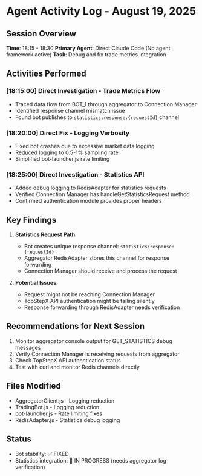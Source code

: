 # Agent Activity Log - August 19, 2025

## Session Overview
**Time**: 18:15 - 18:30
**Primary Agent**: Direct Claude Code (No agent framework active)
**Task**: Debug and fix trade metrics integration

## Activities Performed

### [18:15:00] Direct Investigation - Trade Metrics Flow
- Traced data flow from BOT_1 through aggregator to Connection Manager
- Identified response channel mismatch issue
- Found bot publishes to `statistics:response:{requestId}` channel

### [18:20:00] Direct Fix - Logging Verbosity
- Fixed bot crashes due to excessive market data logging
- Reduced logging to 0.5-1% sampling rate
- Simplified bot-launcher.js rate limiting

### [18:25:00] Direct Investigation - Statistics API
- Added debug logging to RedisAdapter for statistics requests
- Verified Connection Manager has handleGetStatisticsRequest method
- Confirmed authentication module provides proper headers

## Key Findings

1. **Statistics Request Path**:
   - Bot creates unique response channel: `statistics:response:{requestId}`
   - Aggregator RedisAdapter stores this channel for response forwarding
   - Connection Manager should receive and process the request

2. **Potential Issues**:
   - Request might not be reaching Connection Manager
   - TopStepX API authentication might be failing silently
   - Response forwarding through RedisAdapter needs verification

## Recommendations for Next Session

1. Monitor aggregator console output for GET_STATISTICS debug messages
2. Verify Connection Manager is receiving requests from aggregator
3. Check TopStepX API authentication status
4. Test with curl and monitor Redis channels directly

## Files Modified
- AggregatorClient.js - Logging reduction
- TradingBot.js - Logging reduction  
- bot-launcher.js - Rate limiting fixes
- RedisAdapter.js - Statistics debug logging

## Status
- Bot stability: ✅ FIXED
- Statistics integration: 🔄 IN PROGRESS (needs aggregator log verification)
